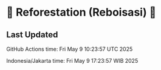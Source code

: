 
# 🌳 Reforestation (Reboisasi) 🌲

## Last Updated

GitHub Actions time: Fri May  9 10:23:57 UTC 2025

Indonesia/Jakarta time: Fri May  9 17:23:57 WIB 2025
